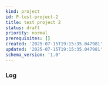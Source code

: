 ```yaml
---
kind: project
id: P-test-project-2
title: test project 2
status: draft
priority: normal
prerequisites: []
created: '2025-07-15T19:15:35.047981'
updated: '2025-07-15T19:15:35.047981'
schema_version: '1.0'
---
```

### Log

